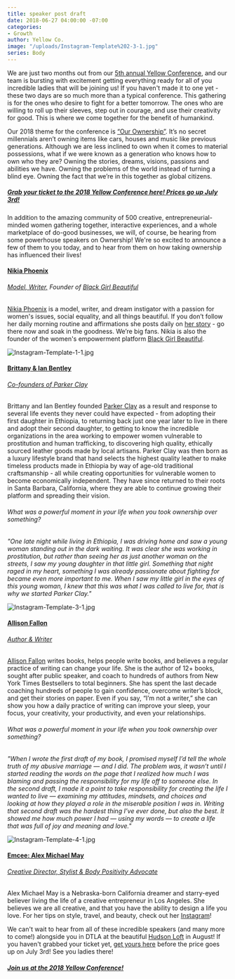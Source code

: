 ```yaml
---
title: speaker post draft
date: 2018-06-27 04:00:00 -07:00
categories:
- Growth
author: Yellow Co.
image: "/uploads/Instagram-Template%202-3-1.jpg"
series: Body
---
```


We are just two months out from our [5th annual Yellow Conference](https://yellowco.co/conference/), and our team is bursting with excitement getting everything ready for all of you incredible ladies that will be joining us! If you haven't made it to one yet - these two days are so much more than a typical conference. This gathering is for the ones who desire to fight for a better tomorrow. The ones who are willing to roll up their sleeves, step out in courage, and use their creativity for good. This is where we come together for the benefit of humankind.

Our 2018 theme for the conference is [“Our Ownership”](https://yellowco.co/conference/). It’s no secret millennials aren’t owning items like cars, houses and music like previous generations. Although we are less inclined to own when it comes to material possessions, what if we were known as a generation who knows how to own who they are? Owning the stories, dreams, visions, passions and abilities we have. Owning the problems of the world instead of turning a blind eye. Owning the fact that we’re in this together as global citizens. 

##### [Grab your ticket to the 2018 Yellow Conference here! Prices go up July 3rd!](https://yellowco.co/conference/)

In addition to the amazing community of 500 creative, entrepreneurial-minded women gathering together, interactive experiences, and a whole marketplace of do-good businesses, we will, of course, be hearing from some powerhouse speakers on Ownership! We're so excited to announce a few of them to you today, and to hear from them on how taking ownership has influenced their lives!

#### [Nikia Phoenix](https://www.instagram.com/nikiaphoenix/)  
###### [Model, Writer,](http://www.nikiaphoenix.com/) Founder of [Black Girl Beautiful](https://www.blackgirlbeautiful.com/)

[Nikia Phoenix](http://www.nikiaphoenix.com/) is a model, writer, and dream instigator with a passion for women's issues, social equality, and all things beautiful. If you don’t follow her daily morning routine and affirmations she posts daily on [her story](https://www.instagram.com/nikiaphoenix/) - go there now and soak in the goodness. We’re big fans. Nikia is also the founder of the women's empowerment platform [Black Girl Beautiful](https://www.blackgirlbeautiful.com/).⠀

![Instagram-Template-1-1.jpg](/uploads/Instagram-Template-1-1.jpg)

#### [Brittany & Ian Bentley](https://www.instagram.com/parkerclayintl/)  
###### [Co-founders of Parker Clay](https://www.parkerclay.com/)

Brittany and Ian Bentley founded [Parker Clay](https://www.parkerclay.com/) as a result and response to several life events they never could have expected - from adopting their first daughter in Ethiopia, to returning back just one year later to live in there and adopt their second daughter, to getting to know the incredible organizations in the area working to empower women vulnerable to prostitution and human trafficking, to discovering high quality, ethically sourced leather goods made by local artisans. Parker Clay was then born as a luxury lifestyle brand that hand selects the highest quality leather to make timeless products made in Ethiopia by way of age-old traditional craftsmanship - all while creating opportunities for vulnerable women to become economically independent. They have since returned to their roots in Santa Barbara, California, where they are able to continue growing their platform and spreading their vision.

###### What was a powerful moment in your life when you took ownership over something? 

_"One late night while living in Ethiopia, I was driving home and saw a young woman standing out in the dark waiting. It was clear she was working in prostitution, but rather than seeing her as just another woman on the streets, I saw my young daughter in that little girl. Something that night raged in my heart, something I was already passionate about fighting for became even more important to me. When I saw my little girl in the eyes of this young woman, I knew that this was what I was called to live for, that is why we started Parker Clay."_

![Instagram-Template-3-1.jpg](/uploads/Instagram-Template-3-1.jpg)

#### [Allison Fallon](https://www.instagram.com/allyfallon/)  
###### [Author & Writer](https://allisonfallon.com/)

[Allison Fallon](https://allisonfallon.com/) writes books, helps people write books, and believes a regular practice of writing can change your life. She is the author of 12+ books, sought after public speaker, and coach to hundreds of authors from New York Times Bestsellers to total beginners. She has spent the last decade coaching hundreds of people to gain confidence, overcome writer’s block, and get their stories on paper. Even if you say, “I’m not a writer,” she can show you how a daily practice of writing can improve your sleep, your focus, your creativity, your productivity, and even your relationships.

###### What was a powerful moment in your life when you took ownership over something? 

_"When I wrote the first draft of my book, I promised myself I’d tell the whole truth of my abusive marriage — and I did. The problem was, it wasn’t until I started reading the words on the page that I realized how much I was blaming and passing the responsibility for my life off to someone else. In the second draft, I made it a point to take responsibility for creating the life I wanted to live — examining my attitudes, mindsets, and choices and looking at how they played a role in the miserable position I was in. Writing that second draft was the hardest thing I’ve ever done, but also the best. It showed me how much power I had — using my words — to create a life that was full of joy and meaning and love."_

![Instagram-Template-4-1.jpg](/uploads/Instagram-Template-4-1.jpg)

#### [Emcee: Alex Michael May](https://www.instagram.com/alexmichaelmay/)  
###### [Creative Director, Stylist & Body Positivity Advocate](http://alexmichaelmay.com/)

Alex Michael May is a Nebraska-born California dreamer and starry-eyed believer living the life of a creative entrepreneur in Los Angeles. She believes we are all creative, and that you have the ability to design a life you love. For her tips on style, travel, and beauty, check out her [Instagram](https://www.instagram.com/alexmichaelmay/)!

We can't wait to hear from all of these incredible speakers (and many more to come!) alongside you in DTLA at the beautiful [Hudson Loft](http://www.hudsonloft.com/) in August! If you haven't grabbed your ticket yet, [get yours here](https://yellowco.co/conference/) before the price goes up on July 3rd! See you ladies there!

##### [Join us at the 2018 Yellow Conference!](https://yellowco.co/conference/)
